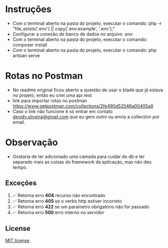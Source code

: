  
 # Instruções
* Com o terminal aberto na pasta do projeto, executar o comando: php -r "file_exists('.env') || copy('.env.example', '.env');"
* Configurar a conexão de banco de dados no arquivo .env
* Com o terminal aberto na pasta do projeto, executar o comando: composer install
* Com o terminal aberto na pasta do projeto, executar o comando: php artisan serve

 # Rotas no Postman
* No readme original ficou aberto a questão de usar o blade que já estava no projeto, então eu criei uma api rest
* link para importar rotas no postman https://www.getpostman.com/collections/2fe490d52546a00405a9
* Caso o link não funcione é só entrar em contato devidy.oliveira@gmail.com que eu gero outro ou envio a collection por email.

 # Observação
 * Gostaria de ter adicionado uma camada para cuidar do db e ter separado mais as coisas do framework da aplicação, mas não deu tempo.

## Exceções

1. ✅ Retorna erro **404** recurso não encontrado
2. ✅ Retorna erro **405** se o verbo http estiver incorreto
3. ✅ Retorna erro **422** se um parametro obrigatório não for passado
4. ✅ Retorna erro **500** erro interno no servidor

## License

[MIT license](https://opensource.org/licenses/MIT).
